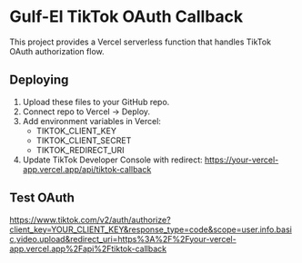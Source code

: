# Gulf-El TikTok OAuth Callback

This project provides a Vercel serverless function that handles TikTok OAuth authorization flow.

## Deploying

1. Upload these files to your GitHub repo.
2. Connect repo to Vercel → Deploy.
3. Add environment variables in Vercel:
   - TIKTOK_CLIENT_KEY
   - TIKTOK_CLIENT_SECRET
   - TIKTOK_REDIRECT_URI
4. Update TikTok Developer Console with redirect:
   https://your-vercel-app.vercel.app/api/tiktok-callback

## Test OAuth
https://www.tiktok.com/v2/auth/authorize?client_key=YOUR_CLIENT_KEY&response_type=code&scope=user.info.basic,video.upload&redirect_uri=https%3A%2F%2Fyour-vercel-app.vercel.app%2Fapi%2Ftiktok-callback
